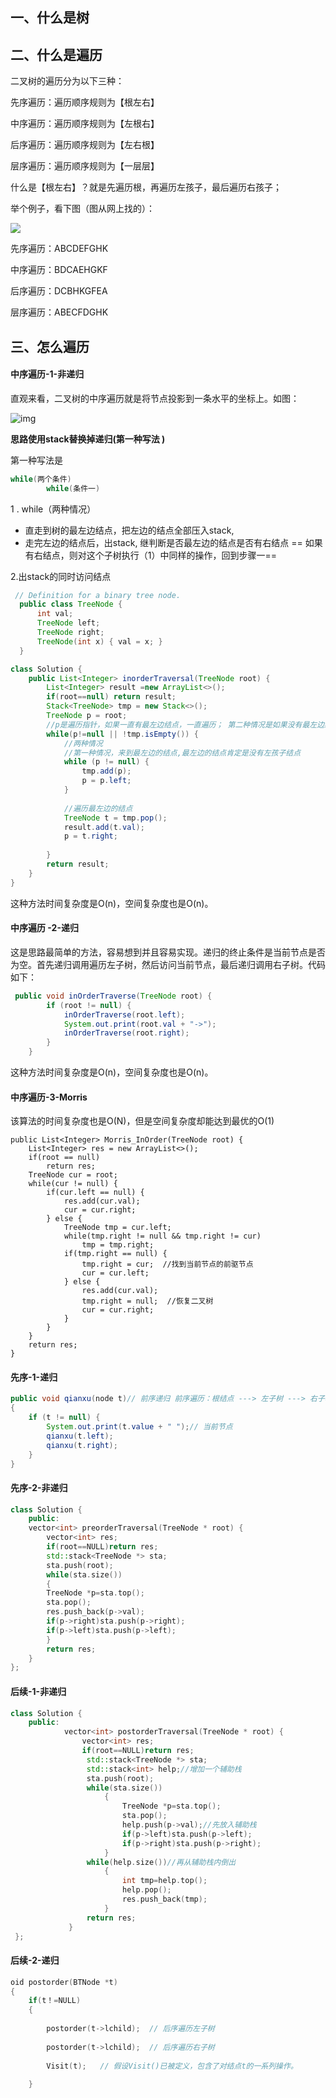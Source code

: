 ## 一、什么是树

## 二、什么是遍历

二叉树的遍历分为以下三种：

先序遍历：遍历顺序规则为【根左右】

中序遍历：遍历顺序规则为【左根右】

后序遍历：遍历顺序规则为【左右根】

层序遍历：遍历顺序规则为【一层层】

什么是【根左右】？就是先遍历根，再遍历左孩子，最后遍历右孩子；

举个例子，看下图（图从网上找的）：

![](https://img-blog.csdn.net/20161110202932907?watermark/2/text/aHR0cDovL2Jsb2cuY3Nkbi5uZXQv/font/5a6L5L2T/fontsize/400/fill/I0JBQkFCMA==/dissolve/70/gravity/Center)

先序遍历：ABCDEFGHK

中序遍历：BDCAEHGKF

后序遍历：DCBHKGFEA

层序遍历：ABECFDGHK

## 三、怎么遍历

#### 中序遍历-1-非递归

直观来看，二叉树的中序遍历就是将节点投影到一条水平的坐标上。如图：

![img](https://img-blog.csdn.net/20151025123553304)

**思路使用stack替换掉递归(第一种写法 )**

第一种写法是

```java
while(两个条件)
        while(条件一)
```

1 . while（两种情况）
- 直走到树的最左边结点，把左边的结点全部压入stack,
- 走完左边的结点后，出stack, 继判断是否最左边的结点是否有右结点
== 如果有右结点，则对这个子树执行（1）中同样的操作，回到步骤一==

2.出stack的同时访问结点

```java
 // Definition for a binary tree node.
  public class TreeNode {
      int val;
      TreeNode left;
      TreeNode right;
      TreeNode(int x) { val = x; }
  }

class Solution {
    public List<Integer> inorderTraversal(TreeNode root) {
        List<Integer> result =new ArrayList<>();
        if(root==null) return result;
        Stack<TreeNode> tmp = new Stack<>();
        TreeNode p = root;
        //p是遍历指针，如果一直有最左边结点，一直遍历； 第二种情况是如果没有最左边结点，就要访问stack中的结点
        while(p!=null || !tmp.isEmpty()) {
            //两种情况
            //第一种情况，来到最左边的结点,最左边的结点肯定是没有左孩子结点
            while (p != null) {
                tmp.add(p);
                p = p.left;
            }           
            
            //遍历最左边的结点            
            TreeNode t = tmp.pop();
            result.add(t.val);            
            p = t.right;
                   
        }
        return result;
    }
}
```

这种方法时间复杂度是O(n)，空间复杂度也是O(n)。

#### 中序遍历 -2-递归

这是思路最简单的方法，容易想到并且容易实现。递归的终止条件是当前节点是否为空。首先递归调用遍历左子树，然后访问当前节点，最后递归调用右子树。代码如下：

```java
 public void inOrderTraverse(TreeNode root) {
        if (root != null) {
            inOrderTraverse(root.left);
            System.out.print(root.val + "->");
            inOrderTraverse(root.right);
        }
    }
```

这种方法时间复杂度是O(n)，空间复杂度也是O(n)。

#### 中序遍历-3-Morris

该算法的时间复杂度也是O(N)，但是空间复杂度却能达到最优的O(1)

```
public List<Integer> Morris_InOrder(TreeNode root) {
	List<Integer> res = new ArrayList<>();
	if(root == null)
		return res;
	TreeNode cur = root;
	while(cur != null) {
		if(cur.left == null) {
			res.add(cur.val);
			cur = cur.right;
		} else {
			TreeNode tmp = cur.left;
			while(tmp.right != null && tmp.right != cur)
				tmp = tmp.right;
			if(tmp.right == null) {
				tmp.right = cur;  //找到当前节点的前驱节点
				cur = cur.left;
			} else {
				res.add(cur.val);
				tmp.right = null;  //恢复二叉树
				cur = cur.right;
			}
		}
	}
	return res;
}
```

#### 先序-1-递归

```java
public void qianxu(node t)// 前序递归 前序遍历：根结点 ---> 左子树 ---> 右子树
{
	if (t != null) {
		System.out.print(t.value + " ");// 当前节点
		qianxu(t.left);
		qianxu(t.right);
	}
}
```

#### 先序-2-非递归

```c++
class Solution {
    public:
    vector<int> preorderTraversal(TreeNode * root) {
        vector<int> res;
        if(root==NULL)return res;
        std::stack<TreeNode *> sta;
        sta.push(root);
        while(sta.size())
        {
        TreeNode *p=sta.top();
        sta.pop();
        res.push_back(p->val);
        if(p->right)sta.push(p->right);
        if(p->left)sta.push(p->left);
        }
        return res;
    }
};
```

#### 后续-1-非递归

```c++
class Solution { 
    public:
            vector<int> postorderTraversal(TreeNode * root) {
                vector<int> res;
                if(root==NULL)return res;
                 std::stack<TreeNode *> sta;
                 std::stack<int> help;//增加一个辅助栈
                 sta.push(root);
                 while(sta.size())
                     {
                         TreeNode *p=sta.top();
                         sta.pop();
                         help.push(p->val);//先放入辅助栈
                         if(p->left)sta.push(p->left);
                         if(p->right)sta.push(p->right);
                     }
                 while(help.size())//再从辅助栈内倒出
                     {
                         int tmp=help.top();
                         help.pop();
                         res.push_back(tmp);
                     }
                 return res;
             }
 };
```

#### 后续-2-递归

```c++
oid postorder(BTNode *t)
{
    if(t！=NULL)
    {
        
        postorder(t->lchild);  // 后序遍历左子树
    
        postorder(t->lchild);  // 后序遍历右子树
 
        Visit(t);   // 假设Visit()已被定义，包含了对结点t的一系列操作。
    
    }
```

